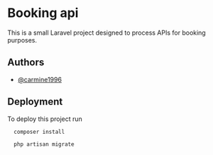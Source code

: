 
# Booking api

This is a small Laravel project designed to process APIs for booking purposes. 
## Authors

- [@carmine1996](https://github.com/carmine1996)


## Deployment

To deploy this project run

```bash
  composer install
```

```bash
  php artisan migrate
```
